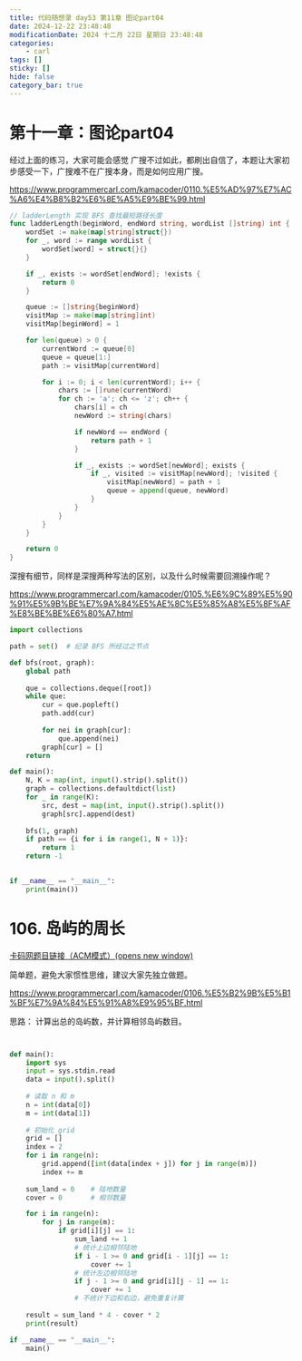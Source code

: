 ```yaml
---
title: 代码随想录 day53 第11章 图论part04
date: 2024-12-22 23:48:48
modificationDate: 2024 十二月 22日 星期日 23:48:48
categories: 
	- carl
tags: []
sticky: []
hide: false
category_bar: true
---
```


  

# **第十一章：图论part04**

  

  

经过上面的练习，大家可能会感觉 广搜不过如此，都刷出自信了，本题让大家初步感受一下，广搜难不在广搜本身，而是如何应用广搜。

https://www.programmercarl.com/kamacoder/0110.%E5%AD%97%E7%AC%A6%E4%B8%B2%E6%8E%A5%E9%BE%99.html



```go
// ladderLength 实现 BFS 查找最短路径长度
func ladderLength(beginWord, endWord string, wordList []string) int {
	wordSet := make(map[string]struct{})
	for _, word := range wordList {
		wordSet[word] = struct{}{}
	}

	if _, exists := wordSet[endWord]; !exists {
		return 0
	}

	queue := []string{beginWord}
	visitMap := make(map[string]int)
	visitMap[beginWord] = 1

	for len(queue) > 0 {
		currentWord := queue[0]
		queue = queue[1:]
		path := visitMap[currentWord]

		for i := 0; i < len(currentWord); i++ {
			chars := []rune(currentWord)
			for ch := 'a'; ch <= 'z'; ch++ {
				chars[i] = ch
				newWord := string(chars)

				if newWord == endWord {
					return path + 1
				}

				if _, exists := wordSet[newWord]; exists {
					if _, visited := visitMap[newWord]; !visited {
						visitMap[newWord] = path + 1
						queue = append(queue, newWord)
					}
				}
			}
		}
	}

	return 0
}


```



深搜有细节，同样是深搜两种写法的区别，以及什么时候需要回溯操作呢？

https://www.programmercarl.com/kamacoder/0105.%E6%9C%89%E5%90%91%E5%9B%BE%E7%9A%84%E5%AE%8C%E5%85%A8%E5%8F%AF%E8%BE%BE%E6%80%A7.html


```python
import collections

path = set()  # 纪录 BFS 所经过之节点

def bfs(root, graph):
    global path
    
    que = collections.deque([root])
    while que:
        cur = que.popleft()
        path.add(cur)
        
        for nei in graph[cur]:
            que.append(nei)
        graph[cur] = []
    return

def main():
    N, K = map(int, input().strip().split())
    graph = collections.defaultdict(list)
    for _ in range(K):
        src, dest = map(int, input().strip().split())
        graph[src].append(dest)
    
    bfs(1, graph)
    if path == {i for i in range(1, N + 1)}:
        return 1
    return -1
        

if __name__ == "__main__":
    print(main())
```
  
# 106. 岛屿的周长

[卡码网题目链接（ACM模式）(opens new window)](https://kamacoder.com/problempage.php?pid=1178)


简单题，避免大家惯性思维，建议大家先独立做题。

https://www.programmercarl.com/kamacoder/0106.%E5%B2%9B%E5%B1%BF%E7%9A%84%E5%91%A8%E9%95%BF.html

思路： 计算出总的岛屿数，并计算相邻岛屿数目。

```python


def main():
    import sys
    input = sys.stdin.read
    data = input().split()
    
    # 读取 n 和 m
    n = int(data[0])
    m = int(data[1])
    
    # 初始化 grid
    grid = []
    index = 2
    for i in range(n):
        grid.append([int(data[index + j]) for j in range(m)])
        index += m
    
    sum_land = 0    # 陆地数量
    cover = 0       # 相邻数量

    for i in range(n):
        for j in range(m):
            if grid[i][j] == 1:
                sum_land += 1
                # 统计上边相邻陆地
                if i - 1 >= 0 and grid[i - 1][j] == 1:
                    cover += 1
                # 统计左边相邻陆地
                if j - 1 >= 0 and grid[i][j - 1] == 1:
                    cover += 1
                # 不统计下边和右边，避免重复计算
    
    result = sum_land * 4 - cover * 2
    print(result)

if __name__ == "__main__":
    main()

```

